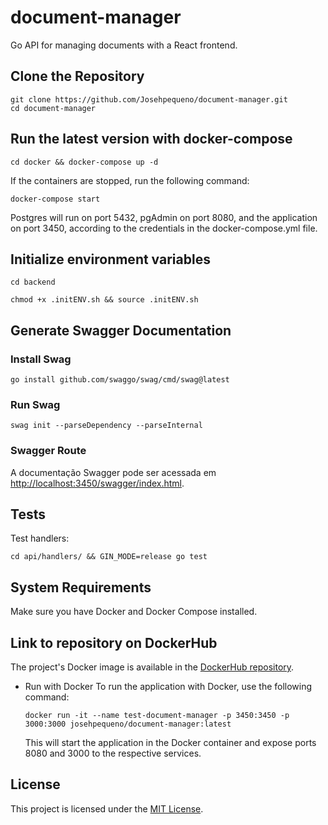 # document-manager

Go API for managing documents with a React frontend.

## Clone the Repository

```shell
git clone https://github.com/Josehpequeno/document-manager.git
cd document-manager
```

## Run the latest version with docker-compose

```shell
cd docker && docker-compose up -d
```

If the containers are stopped, run the following command:

```shell
docker-compose start
```

Postgres will run on port 5432, pgAdmin on port 8080, and the application on port 3450, according to the credentials in the docker-compose.yml file.

## Initialize environment variables

```shell
cd backend
```

```shell
chmod +x .initENV.sh && source .initENV.sh
```

## Generate Swagger Documentation

### Install Swag

```shell
go install github.com/swaggo/swag/cmd/swag@latest
```

### Run Swag

```shell
swag init --parseDependency --parseInternal
```

### Swagger Route

A documentação Swagger pode ser acessada em [http://localhost:3450/swagger/index.html](http://localhost:3450/swagger/index.html).

## Tests

Test handlers:

```shell
cd api/handlers/ && GIN_MODE=release go test
```

## System Requirements

Make sure you have Docker and Docker Compose installed.

## Link to repository on DockerHub

The project's Docker image is available in the [DockerHub repository](https://hub.docker.com/r/josehpequeno/document-manager).

* Run with Docker
  To run the application with Docker, use the following command:

  ```shell
  docker run -it --name test-document-manager -p 3450:3450 -p 3000:3000 josehpequeno/document-manager:latest
  ```
  This will start the application in the Docker container and expose ports 8080 and 3000 to the respective services.

## License

This project is licensed under the [MIT License](LICENSE).
